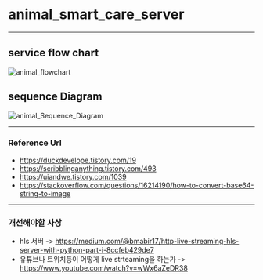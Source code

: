 # animal_smart_care_server

---

## service flow chart
![animal_flowchart](https://user-images.githubusercontent.com/44799091/197450796-ef4c18e1-be7e-4e8f-8c4b-2795347d384a.JPG)

## sequence Diagram
![animal_Sequence_Diagram](https://user-images.githubusercontent.com/44799091/198198473-8c200631-0a7b-4eb8-8fdf-44576515a1c3.JPG)

---
### Reference Url
- https://duckdevelope.tistory.com/19
- https://scribblinganything.tistory.com/493
- https://uiandwe.tistory.com/1039
- https://stackoverflow.com/questions/16214190/how-to-convert-base64-string-to-image

---
### 개선해야할 사상
- hls 서버 -> https://medium.com/@bmabir17/http-live-streaming-hls-server-with-python-part-i-8ccfeb429de7
- 유튜브나 트위치등이 어떻게 live strteaming을 하는가 -> https://www.youtube.com/watch?v=wWx6aZeDR38 
